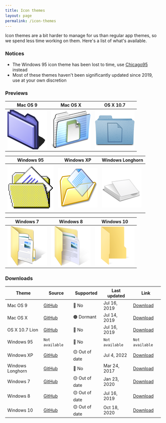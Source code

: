 ```yaml
---
title: Icon themes
layout: page
permalink: /icon-themes
---
```


Icon themes are a bit harder to manage for us than regular app themes, so we spend less time working on them. Here's a list of what's available.

### Notices
- The Windows 95 icon theme has been lost to time, use [Chicago95](https://github.com/grassmunk/Chicago95) instead
- Most of these themes haven't been significantly updated since 2019, use at your own discretion

### Previews

| Mac OS 9 | Mac OS X | OS X 10.7 |
| --- | --- | --- |
| ![macos-9](resources/icons/macos-9/folder.png) | ![macos-10](resources/icons/macos-10/folder.png) | ![os-x-10.7](resources/icons/os-x-10.7/folder.png) |

| Windows 95 | Windows XP | Windows Longhorn |
| --- | --- | --- |
| ![windows-95](resources/icons/windows-95/folder.png) | ![windows-xp](resources/icons/windows-xp/folder.png) | ![windows-longhorn](resources/icons/windows-longhorn/folder.png) |

| Windows 7 | Windows 8 | Windows 10 |
| --- | --- | --- |
| ![windows-7](resources/icons/windows-7/folder.png) | ![windows-8](resources/icons/windows-8/folder.png) | ![windows-10](resources/icons/windows-10/folder.png) |

### Downloads

| Theme | Source | Supported | Last updated | Link |
| --- | --- | --- | --- | --- |
| Mac OS 9 | [GitHub](https://github.com/gtk-upgraded/Platinum9) | 🔴 No | Jul 16, 2019 | [Download](https://github.com/gtk-upgraded/Platinum9/archive/master.zip) |
| Mac OS X | [GitHub](https://github.com/B00merang-Artwork/Mac-OS-X-Cheetah) | 🟠 Dormant | Jul 14, 2019 | [Download](https://github.com/B00merang-Artwork/Mac-OS-X-Cheetah/archive/master.zip) |
| OS X 10.7 Lion | [GitHub](https://github.com/B00merang-Artwork/Mac-OS-X-Lion) | 🔴 No | Jul 16, 2019 | [Download](https://github.com/B00merang-Artwork/Mac-OS-X-Lion/archive/master.zip) |
| Windows 95 | `Not available` | 🔴 No | `Not available` | `Not available` |
| Windows XP | [GitHub](https://github.com/B00merang-Artwork/Windows-XP) | 🟡 Out of date | Jul 4, 2022 | [Download](https://www.pling.com/p/1158349/) |
| Windows Longhorn | [GitHub](https://github.com/B00merang-Artwork/Windows-Longhorn) | 🔴 No | Mar 24, 2017 | [Download](https://github.com/B00merang-Artwork/Windows-Longhorn/archive/master.zip) |
| Windows 7 | [GitHub](https://github.com/B00merang-Artwork/Windows-7) | 🟡 Out of date | Jan 23, 2020 | [Download](https://github.com/B00merang-Artwork/Windows-7/archive/master.zip) |
| Windows 8 | [GitHub](https://github.com/B00merang-Artwork/Windows-8) | 🟡 Out of date | Jul 16, 2019 | [Download](https://github.com/B00merang-Artwork/Windows-8/archive/master.zip) |
| Windows 10 | [GitHub](https://github.com/B00merang-Artwork/Windows-10) | 🟡 Out of date | Oct 18, 2020 | [Download](https://github.com/B00merang-Artwork/Windows-10/archive/master.zip) |
